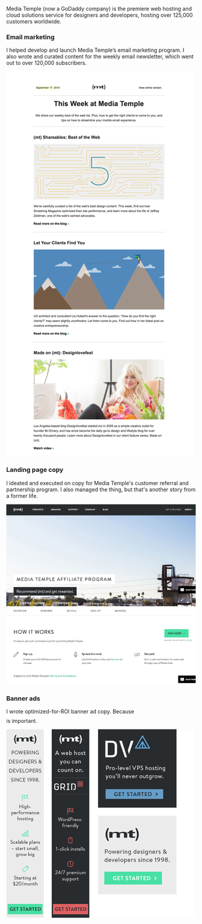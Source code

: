 Media Temple (now a GoDaddy company) is the premiere web hosting and cloud solutions service for designers and developers, hosting over 125,000 customers worldwide.

### Email marketing

I helped develop and launch Media Temple’s email marketing program. I also wrote and curated content for the weekly email newsletter, which went out to over 120,000 subscribers. 

![Newsletter](mtnewsletter.png)
 

### Landing page copy

I ideated and executed on copy for Media Temple's customer referral and partnership program. I also managed the thing, but that's another story from a former life. 

![Landing page copy](affiliateprogram.png)

### Banner ads

I wrote optimized-for-ROI banner ad copy. Because $$$$ is important.

![Banner ads](mtbannerads.png)
